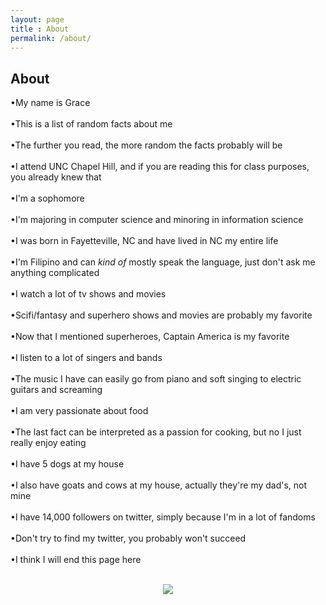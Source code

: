 ```yaml
---
layout: page
title : About
permalink: /about/
---
```


<h2>About</h2>
<p>•My name is Grace
<br><br>
•This is a list of random facts about me
<br><br>
•The further you read, the more random the facts probably will be
<br>
<br>
•I attend UNC Chapel Hill, and if you are reading this for class purposes, you already knew that
<br>
<br>
•I'm a sophomore
<br><br>
•I'm majoring in computer science and minoring in information science
<br><br>
•I was born in Fayetteville, NC and have lived in NC my entire life
<br><br>
•I'm Filipino and can <i>kind of</i> mostly speak the language, just don't ask me anything complicated
<br><br>
•I watch a lot of tv shows and movies
<br><br>
•Scifi/fantasy and superhero shows and movies are probably my favorite
<br><br>
•Now that I mentioned superheroes, Captain America is my favorite
<br><br>
•I listen to a lot of singers and bands
<br><br>
•The music I have can easily go from piano and soft singing to electric guitars and screaming
<br><br>
•I am very passionate about food
<br><br>
•The last fact can be interpreted as a passion for cooking, but no I just really enjoy eating
<br><br>
•I have 5 dogs at my house
<br><br>
•I also have goats and cows at my house, actually they're my dad's, not mine
<br><br>
•I have 14,000 followers on twitter, simply because I'm in a lot of fandoms
<br><br>
•Don't try to find my twitter, you probably won't succeed
<br><br>
•I think I will end this page here
<br><br>
<div style="text-align:center"><img src ="https://66.media.tumblr.com/4d3de7e48a5eaec923d44c4732874cb6/tumblr_oeej1qQnKa1tpp2lco1_500.gif"/></div>

